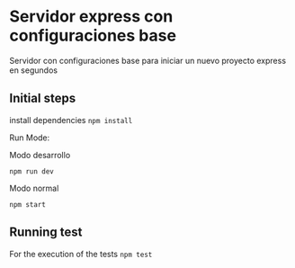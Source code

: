 # Servidor express con configuraciones base
Servidor con configuraciones base para iniciar un nuevo proyecto express en segundos 


## Initial steps

install dependencies  ``npm install``

Run Mode: 

Modo desarrollo 

``npm run dev``

Modo normal 

``npm start``


## Running test
For the execution of the tests
``npm test``
